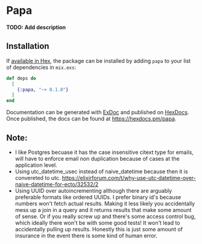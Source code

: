 # Papa

**TODO: Add description**

## Installation

If [available in Hex](https://hex.pm/docs/publish), the package can be installed
by adding `papa` to your list of dependencies in `mix.exs`:

```elixir
def deps do
  [
    {:papa, "~> 0.1.0"}
  ]
end
```

Documentation can be generated with [ExDoc](https://github.com/elixir-lang/ex_doc)
and published on [HexDocs](https://hexdocs.pm). Once published, the docs can
be found at <https://hexdocs.pm/papa>.

## Note:

- I like Postgres becuase it has the case insensitive citext type for emails, will have to enforce email non duplication because of cases at the application level.
- Using utc_datetime_usec instead of naive_datetime because then it is convereted to utc. https://elixirforum.com/t/why-use-utc-datetime-over-naive-datetime-for-ecto/32532/2
- Using UUID over autoincrementing although there are arguably preferable formats like ordered UUIDs. I prefer binary id's because numbers won't fetch actual results. Making it less likely you accidentally mess up a join in a query and it returns results that make some amount of sense. Or if you really screw up and there's some access control bug, which ideally there won't be with some good tests! It won't lead to accidentally pulling up results. Honestly this is just some amount of insurance in the event there is some kind of human error.
